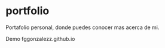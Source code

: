 # portfolio
Portafolio personal, donde puedes conocer mas acerca de mi.

Demo
fggonzalezz.github.io
